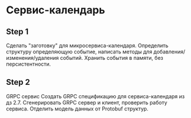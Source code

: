 # Сервис-календарь

## Step 1

Сделать "заготовку" для микросервиса-календаря.
Определить структуру определяющую событие, написать методы для добавления/изменения/удаления событий.
Хранить события в памяти, без персистентности.

## Step 2

GRPC сервис
Создать GRPC спецификацию для сервиса-календаря из дз 2.7.
Сгенерировать GRPC сервер и клиент, проверить работу сервиса.
Отделить модель данных от Protobuf структур.
